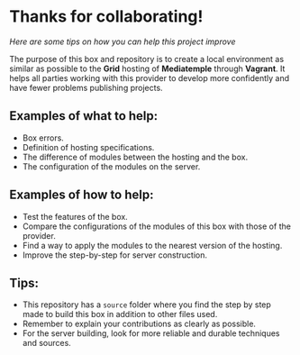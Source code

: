 # Thanks for collaborating!
*Here are some tips on how you can help this project improve*

The purpose of this box and repository is to create a local environment as similar as possible to the **Grid** hosting of **Mediatemple** through **Vagrant**. It helps all parties working with this provider to develop more confidently and have fewer problems publishing projects.

## Examples of what to help:
*   Box errors.
*   Definition of hosting specifications.
*   The difference of modules between the hosting and the box.
*   The configuration of the modules on the server.

## Examples of how to help:
*   Test the features of the box.
*   Compare the configurations of the modules of this box with those of the provider.
*   Find a way to apply the modules to the nearest version of the hosting.
*   Improve the step-by-step for server construction.

## Tips:
*   This repository has a `source` folder where you find the step by step made to build this box in addition to other files used.
*   Remember to explain your contributions as clearly as possible.
*   For the server building, look for more reliable and durable techniques and sources.
